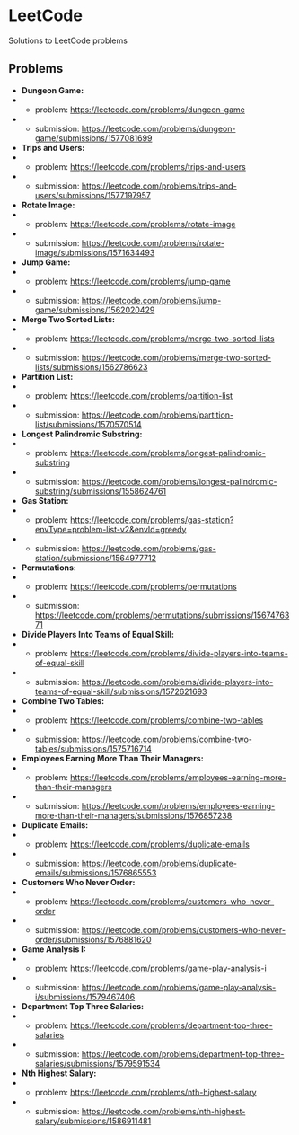 # LeetCode
 Solutions to LeetCode problems

## Problems

- **Dungeon Game:**
- - problem: https://leetcode.com/problems/dungeon-game
- - submission: https://leetcode.com/problems/dungeon-game/submissions/1577081699
- **Trips and Users:**
- - problem: https://leetcode.com/problems/trips-and-users
- - submission: https://leetcode.com/problems/trips-and-users/submissions/1577197957
- **Rotate Image:**
- - problem: https://leetcode.com/problems/rotate-image
- - submission: https://leetcode.com/problems/rotate-image/submissions/1571634493
- **Jump Game:** 
- - problem: https://leetcode.com/problems/jump-game
- - submission: https://leetcode.com/problems/jump-game/submissions/1562020429
- **Merge Two Sorted Lists:** 
- - problem: https://leetcode.com/problems/merge-two-sorted-lists
- - submission: https://leetcode.com/problems/merge-two-sorted-lists/submissions/1562786623
- **Partition List:**
- - problem: https://leetcode.com/problems/partition-list
- - submission: https://leetcode.com/problems/partition-list/submissions/1570570514
- **Longest Palindromic Substring:** 
- - problem: https://leetcode.com/problems/longest-palindromic-substring
- - submission: https://leetcode.com/problems/longest-palindromic-substring/submissions/1558624761
- **Gas Station:**
- - problem: https://leetcode.com/problems/gas-station?envType=problem-list-v2&envId=greedy
- - submission: https://leetcode.com/problems/gas-station/submissions/1564977712
- **Permutations:**
- - problem: https://leetcode.com/problems/permutations
- - submission: https://leetcode.com/problems/permutations/submissions/1567476371
- **Divide Players Into Teams of Equal Skill:**
- - problem: https://leetcode.com/problems/divide-players-into-teams-of-equal-skill
- - submission: https://leetcode.com/problems/divide-players-into-teams-of-equal-skill/submissions/1572621693
- **Combine Two Tables:**
- - problem: https://leetcode.com/problems/combine-two-tables
- - submission: https://leetcode.com/problems/combine-two-tables/submissions/1575716714
- **Employees Earning More Than Their Managers:**
- - problem: https://leetcode.com/problems/employees-earning-more-than-their-managers
- - submission: https://leetcode.com/problems/employees-earning-more-than-their-managers/submissions/1576857238
- **Duplicate Emails:**
- - problem: https://leetcode.com/problems/duplicate-emails
- - submission: https://leetcode.com/problems/duplicate-emails/submissions/1576865553
- **Customers Who Never Order:**
- - problem: https://leetcode.com/problems/customers-who-never-order
- - submission: https://leetcode.com/problems/customers-who-never-order/submissions/1576881620
- **Game Analysis I:**
- - problem: https://leetcode.com/problems/game-play-analysis-i
- - submission: https://leetcode.com/problems/game-play-analysis-i/submissions/1579467406
- **Department Top Three Salaries:**
- - problem: https://leetcode.com/problems/department-top-three-salaries
- - submission: https://leetcode.com/problems/department-top-three-salaries/submissions/1579591534
- **Nth Highest Salary:**
- - problem: https://leetcode.com/problems/nth-highest-salary
- - submission: https://leetcode.com/problems/nth-highest-salary/submissions/1586911481